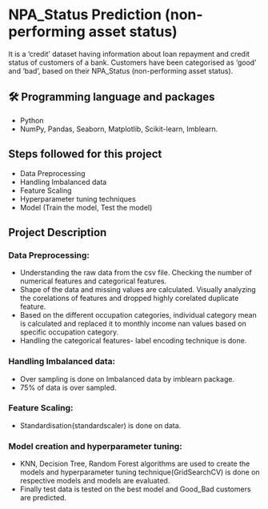 
# NPA_Status Prediction (non-performing asset status)

It is a ‘credit’ dataset having information about loan repayment and credit status of customers of a bank. Customers have been categorised as ‘good’ and ‘bad’, based on their NPA_Status (non-performing asset status).


## 🛠 Programming language and packages

- Python
- NumPy, Pandas, Seaborn, Matplotlib, Scikit-learn, Imblearn.




  
## Steps followed for this project

- Data Preprocessing
- Handling Imbalanced data
- Feature Scaling
- Hyperparameter tuning techniques
- Model (Train the model, Test the model)

  
## Project Description

### Data Preprocessing:

- Understanding the raw data from the csv file. Checking the number of numerical features and categorical features. 
- Shape of the data and missing values are calculated. Visually analyzing the corelations of features and dropped highly corelated duplicate feature.
- Based on the different occupation categories, individual category mean is calculated and replaced it to monthly income nan values based on specific occupation category.
- Handling the categorical features- label encoding technique is done.
### Handling Imbalanced data:
- Over sampling is done on Imbalanced data by imblearn package.
- 75% of data is over sampled.
### Feature Scaling:
- Standardisation(standardscaler) is done on data.
### Model creation and hyperparameter tuning:
- KNN, Decision Tree, Random Forest algorithms are used to create the models and hyperparameter tuning technique(GridSearchCV) is done on respective models and models are evaluated.
- Finally test data is tested on the best model and Good_Bad customers are predicted.